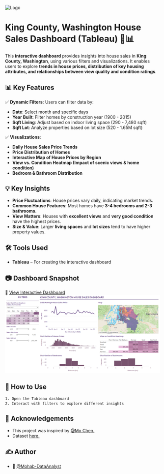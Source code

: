 
![Logo](https://images.axios.com/95xfaTrnGGzhWHrvRJRT03jIT2k=/0x195:6286x3731/1920x1080/2024/07/29/1722275126087.jpg?w=1920)


# King County, Washington House Sales Dashboard (Tableau) 🏡📊

This **interactive dashboard** provides insights into house sales in **King County, Washington**, using various filters and visualizations. It enables users to explore **trends in house prices, distribution of key housing attributes, and relationships between view quality and condition ratings**.



## 📊 Key Features
✅ **Dynamic Filters**: Users can filter data by: 
- **Date**: Select month and specific days
- **Year Built**: Filter homes by construction year (1900 - 2015)
- **Sqft Living**: Adjust based on indoor living space (290 - 7,480 sqft)
- **Sqft Lot**: Analyze properties based on lot size (520 - 1.65M sqft) 

✅ **Visualizations**:
- **Daily House Sales Price Trends**
- **Price Distribution of Homes**
- **Interactive Map of House Prices by Region**
- **View vs. Condition Heatmap (Impact of scenic views & home condition)**
- **Bedroom & Bathroom Distribution**
## 💡 Key Insights
- **Price Fluctuations**: House prices vary daily, indicating market trends.
- **Common House Features**: Most homes have **3-4 bedrooms and 2-3 bathrooms**.
- **View Matters**: Houses with **excellent views** and **very good condition** have the highest prices.
- **Size & Value**: Larger **living spaces** and **lot sizes** tend to have higher property values. 
## 🛠️ Tools Used
- **Tableau** – For creating the interactive dashboard

## 📷 **Dashboard Snapshot**
🔗 [View Interactive Dashboard](https://public.tableau.com/views/KingCountyHouseSalesDashboard_17414443798450/KingCountyHouseSales?:language=en-US&:sid=&:redirect=auth&:display_count=n&:origin=viz_share_link)
![Dashboard Preview](House%20Sales%20Dashboard.png)

## 📌 How to Use
    1. Open the Tableau dashboard
    2. Interact with filters to explore different insights
## 📎 Acknowledgements
- This project was inspired by [@Mo Chen.](https://youtu.be/CmOAXW24y2Y?si=nfAy8i-I7poxS8Kw)
- Dataset [here.](https://github.com/mochen862/king-county-house-sales)

## ✍️ Author
- 👤 [@Mohab-DataAnalyst](https://github.com/Mohab-DataAnalyst)
